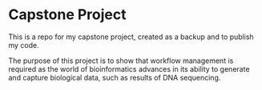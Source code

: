 # Capstone Project
This is a repo for my capstone project, created as a backup and to publish my code.

The purpose of this project is to show that workflow management is required as the world of bioinformatics advances in its ability to generate and capture biological data, such as results of DNA sequencing. 
